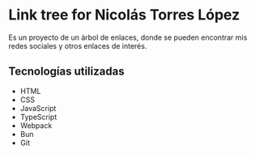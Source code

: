 # Link tree for Nicolás Torres López

Es un proyecto de un árbol de enlaces, donde se pueden encontrar mis redes sociales y otros enlaces de interés.
## Tecnologías utilizadas
- HTML
- CSS
- JavaScript
- TypeScript
- Webpack
- Bun
- Git
